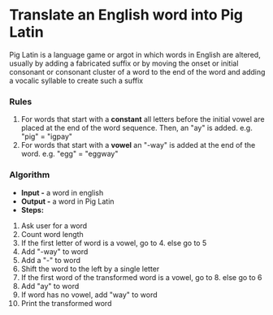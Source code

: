 # Translate an English word into Pig Latin
Pig Latin is a language game or argot in which words in English are altered, usually by adding a fabricated suffix or by moving the onset or initial consonant or consonant cluster of a word to the end of the word and adding a vocalic syllable to create such a suffix
### Rules
1. For words that start with a **constant** all letters before the initial vowel are placed at the end of the word sequence. Then, an "ay" is added. e.g. "pig" = "igpay"
2. For words that start with a **vowel** an "-way" is added at the end of the word. e.g. "egg" = "eggway"

### Algorithm
- **Input -** a word in english
- **Output -** a word in Pig Latin
- **Steps:** 
1. Ask user for a word
2. Count word length
3. If the first letter of word is a vowel, go to 4. else go to 5
4. Add "-way" to word
5. Add a "-" to word
6. Shift the word to the left by a single letter
7. If the first word of the transformed word is a vowel, go to 8. else go to 6
8. Add "ay" to word
9. If word has no vowel, add "way" to word
10. Print the transformed word
